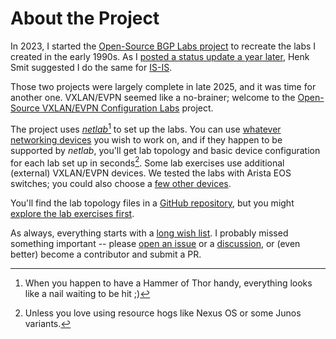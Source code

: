 # About the Project

In 2023, I started the [Open-Source BGP Labs project](https://bgplabs.net/) to recreate the labs I created in the early 1990s. As I [posted a status update a year later](https://blog.ipspace.net/2024/07/bgp-labs-year-later/), Henk Smit suggested I do the same for [IS-IS](https://isis.bgplabs.net/).

Those two projects were largely complete in late 2025, and it was time for another one. VXLAN/EVPN seemed like a no-brainer; welcome to the [Open-Source VXLAN/EVPN Configuration Labs](https://evpn.bgplabs.net/) project.

The project uses _[netlab](https://netlab.tools)_[^HT] to set up the labs.  You can use [whatever networking devices](1-setup.md#devs) you wish to work on, and if they happen to be supported by _netlab_, you'll get lab topology and basic device configuration for each lab set up in seconds[^XR]. Some lab exercises use additional (external) VXLAN/EVPN devices. We tested the labs with Arista EOS switches; you could also choose a [few other devices](1-setup.md#extradev).
 
You'll find the lab topology files in a [GitHub repository](https://github.com/bgplab/evpn), but you might [explore the lab exercises first](https://evpn.bgplabs.net/).

As always, everything starts with a [long wish list](3-upcoming.md). I probably missed something important -- please [open an issue](https://github.com/bgplab/isis/issues) or a [discussion](https://github.com/bgplab/isis/discussions), or (even better) become a contributor and submit a PR.

[^HT]: When you happen to have a Hammer of Thor handy, everything looks like a nail waiting to be hit ;)

[^XR]: Unless you love using resource hogs like Nexus OS or some Junos variants.
